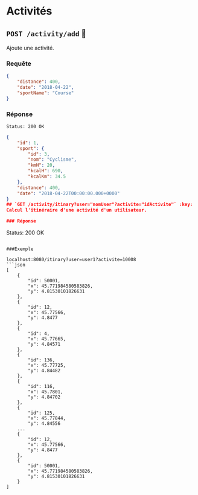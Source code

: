 # Activités

## `POST /activity/add` :key:
Ajoute une activité.

### Requête
```json
{
    "distance": 400,
    "date": "2018-04-22",
    "sportName": "Course"
}
```

### Réponse

```
Status: 200 OK
```

```json
{
    "id": 1,
    "sport": {
        "id": 3,
        "nom": "Cyclisme",
        "kmH": 20,
        "kcalH": 690,
        "kcalKm": 34.5
    },
    "distance": 400,
    "date": "2018-04-22T00:00:00.000+0000"
}
## `GET /activity/itinary?user="nomUser"?activite="idActivite"` :key:
Calcul l'itinéraire d'une activité d'un utilisateur.

### Réponse

```
Status: 200 OK
```

###Exemple

localhost:8080/itinary?user=user1?activite=10008
```json
[
    {
        "id": 50001,
        "x": 45.771984580583826,
        "y": 4.81530101826631
    },
    {
        "id": 12,
        "x": 45.77566,
        "y": 4.8477
    },
    {
        "id": 4,
        "x": 45.77665,
        "y": 4.84571
    },
    {
        "id": 136,
        "x": 45.77725,
        "y": 4.84482
    },
    {
        "id": 116,
        "x": 45.7801,
        "y": 4.84702
    },
    {
        "id": 125,
        "x": 45.77844,
        "y": 4.84556
    ...
    {
        "id": 12,
        "x": 45.77566,
        "y": 4.8477
    },
    {
        "id": 50001,
        "x": 45.771984580583826,
        "y": 4.81530101826631
    }
]
```

